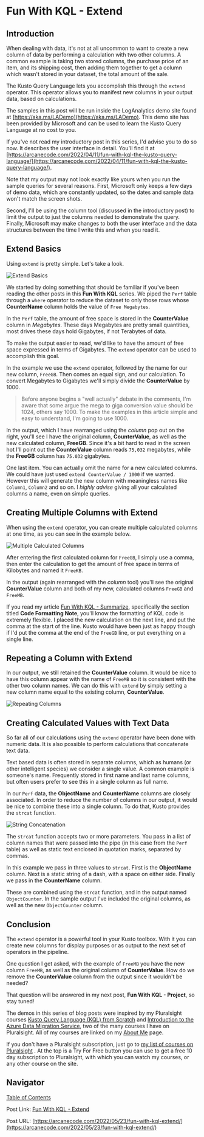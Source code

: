 # Fun With KQL - Extend

## Introduction

When dealing with data, it's not at all uncommon to want to create a new column of data by performing a calculation with two other columns. A common example is taking two stored columns, the purchase price of an item, and its shipping cost, then adding them together to get a column which wasn't stored in your dataset, the total amount of the sale.

The Kusto Query Language lets you accomplish this through the `extend` operator. This operator allows you to manifest new columns in your output data, based on calculations.

The samples in this post will be run inside the LogAnalytics demo site found at [https://aka.ms/LADemo](https://aka.ms/LADemo). This demo site has been provided by Microsoft and can be used to learn the Kusto Query Language at no cost to you.

If you've not read my introductory post in this series, I'd advise you to do so now. It describes the user interface in detail. You'll find it at [https://arcanecode.com/2022/04/11/fun-with-kql-the-kusto-query-language/](https://arcanecode.com/2022/04/11/fun-with-kql-the-kusto-query-language/).

Note that my output may not look exactly like yours when you run the sample queries for several reasons. First, Microsoft only keeps a few days of demo data, which are constantly updated, so the dates and sample data won't match the screen shots.

Second, I'll be using the column tool (discussed in the introductory post) to limit the output to just the columns needed to demonstrate the query. Finally, Microsoft may make changes to both the user interface and the data structures between the time I write this and when you read it.

## Extend Basics

Using `extend` is pretty simple. Let's take a look.

![Extend Basics](05.01.01_Extend_Basics.png)

We started by doing something that should be familiar if you've been reading the other posts in this **Fun With KQL** series. We piped the `Perf` table through a `where` operator to reduce the dataset to only those rows whose **CounterName** column holds the value of `Free Megabytes`.

In the `Perf` table, the amount of free space is stored in the **CounterValue** column in _Megabytes_. These days Megabytes are pretty small quantities, most drives these days hold Gigabytes, if not Terabytes of data.

To make the output easier to read, we'd like to have the amount of free space expressed in terms of Gigabytes. The `extend` operator can be used to accomplish this goal.

In the example we use the `extend` operator, followed by the name for our new column, `FreeGB`. Then comes an equal sign, and our calculation. To convert Megabytes to Gigabytes we'll simply divide the **CounterValue** by 1000.

> Before anyone begins a "well actually" debate in the comments, I'm aware that some argue the mega to giga conversion value should be 1024, others say 1000. To make the examples in this article simple and easy to understand, I'm going to use 1000.

In the output, which I have rearranged using the _column_ pop out on the right, you'll see I have the original column, **CounterValue**, as well as the new calculated column, **FreeGB**. Since it's a bit hard to read in the screen hot I'll point out the **CounterValue** column reads `75,032` megabytes, while the **FreeGB** column has `75.032` gigabytes.

One last item. You can actually omit the name for a new calculated columns. We could have just used `extend CounterValue / 1000` if we wanted. However this will generate the new column with meaningless names like `Column1`, `Column2` and so on. I _highly advise_ giving all your calculated columns a name, even on simple queries.

## Creating Multiple Columns with Extend

When using the `extend` operator, you can create multiple calculated columns at one time, as you can see in the example below.

![Multiple Calculated Columns](05.01.02_Multiple_Columns.png)

After entering the first calculated column for `FreeGB`, I simply use a comma, then enter the calculation to get the amount of free space in terms of Kilobytes and named it `FreeKB`.

In the output (again rearranged with the _column_ tool) you'll see the original **CounterValue** column and both of my new, calculated columns `FreeGB` and `FreeMB`.

If you read my article [Fun With KQL - Summarize](https://arcanecode.com/2022/05/16/fun-with-kql-summarize/), specifically the section titled **Code Formatting Note**, you'll know the formatting of KQL code is extremely flexible. I placed the new calculation on the next line, and put the comma at the start of the line. Kusto would have been just as happy though if I'd put the comma at the end of the `FreeGB` line, or put everything on a single line.

## Repeating a Column with Extend

In our output, we still retained the **CounterValue** column. It would be nice to have this column appear with the name of `FreeMB` so it is consistent with the other two column names. We can do this with `extend` by simply setting a new column name equal to the existing column, **CounterValue**.

![Repeating Columns](05.01.03_Repeating_Columns.png)

## Creating Calculated Values with Text Data

So far all of our calculations using the `extend` operator have been done with numeric data. It is also possible to perform calculations that concatenate text data.

Text based data is often stored in separate columns, which as humans (or other intelligent species) we consider a single value. A common example is someone's name. Frequently stored in first name and last name columns, but often users prefer to see this in a single column as full name.

In our `Perf` data, the **ObjectName** and **CounterName** columns are closely associated. In order to reduce the number of columns in our output, it would be nice to combine these into a single column. To do that, Kusto provides the `strcat` function.

![String Concatenation](05.01.04_Text_Concatenation.png)

The `strcat` function accepts two or more parameters. You pass in a list of column names that were passed into the pipe (in this case from the `Perf` table) as well as static text enclosed in quotation marks, separated by commas.

In this example we pass in three values to `strcat`. First is the **ObjectName** column. Next is a static string of a dash, with a space on either side. Finally we pass in the **CounterName** column.

These are combined using the `strcat` function, and in the output named `ObjectCounter`. In the sample output I've included the original columns, as well as the new `ObjectCounter` column.

## Conclusion

The `extend` operator is a powerful tool in your Kusto toolbox. With it you can create new columns for display purposes or as output to the next set of operators in the pipeline.

One question I get asked, with the example of `FreeMB` you have the new column `FreeMB`, as well as the original column of **CounterValue**. How do we remove the **CounterValue** column from the output since it wouldn't be needed?

That question will be answered in my next post, **Fun With KQL - Project**, so stay tuned!

The demos in this series of blog posts were inspired by my Pluralsight courses [Kusto Query Language (KQL) from Scratch](https://pluralsight.pxf.io/MXDo5o) and [Introduction to the Azure Data Migration Service](https://pluralsight.pxf.io/2rQXjQ), two of the many courses I have on Pluralsight. All of my courses are linked on my [About Me](https://arcanecode.com/info/) page.

If you don't have a Pluralsight subscription, just go to [my list of courses on Pluralsight](https://pluralsight.pxf.io/kjz6jn) . At the top is a Try For Free button you can use to get a free 10 day subscription to Pluralsight, with which you can watch my courses, or any other course on the site.

## Navigator
[Table of Contents](../Table%20of%20Contents.md)

Post Link: [Fun With KQL - Extend](https://arcanecode.com/2022/05/23/fun-with-kql-extend/)

Post URL: [https://arcanecode.com/2022/05/23/fun-with-kql-extend/](https://arcanecode.com/2022/05/23/fun-with-kql-extend/)

